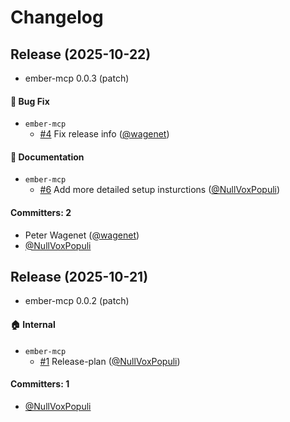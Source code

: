 # Changelog

## Release (2025-10-22)

* ember-mcp 0.0.3 (patch)

#### :bug: Bug Fix
* `ember-mcp`
  * [#4](https://github.com/NullVoxPopuli/ember-mcp/pull/4) Fix release info ([@wagenet](https://github.com/wagenet))

#### :memo: Documentation
* `ember-mcp`
  * [#6](https://github.com/NullVoxPopuli/ember-mcp/pull/6) Add more detailed setup insturctions ([@NullVoxPopuli](https://github.com/NullVoxPopuli))

#### Committers: 2
- Peter Wagenet ([@wagenet](https://github.com/wagenet))
- [@NullVoxPopuli](https://github.com/NullVoxPopuli)

## Release (2025-10-21)

* ember-mcp 0.0.2 (patch)

#### :house: Internal
* `ember-mcp`
  * [#1](https://github.com/NullVoxPopuli/ember-mcp/pull/1) Release-plan ([@NullVoxPopuli](https://github.com/NullVoxPopuli))

#### Committers: 1
- [@NullVoxPopuli](https://github.com/NullVoxPopuli)
